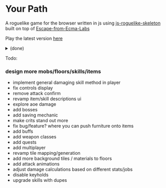 Your Path
=====================

A roguelike game for the browser written in js using [js-roguelike-skeleton](https://github.com/unstoppablecarl/js-roguelike-skeleton) built on top of [Escape-from-Ecma-Labs](https://github.com/unstoppablecarl/escape-from-ecma-labs)

Play the latest version [here](https://justindwang.github.io/your-path/)

<details>
<summary>(done)</summary>
<br>
- generalize melee/ranged weapon into one action (might be buggy)
<br>
- combine color and console color for items to match rarity
<br>
- apply stat modifiers from items <br>
- UI for equipping/changing weapons <br>
- change item attaching mechanic to add to inventory<br>
- remove entities from canvas when killed <br>
- revamp door generation / fix bug where door is blocked by a wall<br>
- ui to stay/go to next floor when reaching exit <br>
- display floor name<br>
- remove grab functionality <br>
- keep target if object is not an entity<br>
- change smash layer to show damage numbers <br>
- remove horde push bonus <br>
- remove wait action <br>
- change entity randomization function to % rates<br>
- bug with seekingmeleeentity uncaught error object manager move (done for now)<br>
- floor info when reaching new floor - display mobs/items and rarity (common, uncommon, rare, very rare)<br>
    - mapping function for percent chance to rarity<br>
- Loot tables for mobs<br>
- add mob item drops onto canvas<br>
- floors can have crates that drop items <br>
- items can be purchased from shop <br>
- aggro range for mobs can be set <br>
- added stats/achievements tab <br>
- implemented basic stat tracking mechanic <br>
- add item stacking to shop ui and internally as item instance variable <br>
- added gold system and ability to sell items <br>
- added luck stat and crit chance <br>
- added vitality and intelligence mp gain and hp gain formulas <br>
- agility now increases dodge chance <br>
- added sprites to canvas <br>
- clean up unneeded chars/colors <br>
- mp regeneration mechanic <br>
- shop items are now randomly generated each floor <br>
- added fast travel and special items <br>
- added individual weapon/item sprites <br>
- item prices are now displayed in the shop <br>
- added David Merfield's random color generator <br>
- added ui for allocatable stat points upon level up<br>
- added code for base jobs <br>
- added start menu with name/job selection <br>
- added skill scroll item and skill learning/forgetting ui<br>
- added mana costs to skill ui <br>
</details>

Todo:
### design more mobs/floors/skills/items
- implement general damaging skill method in player
- fix controls display
- remove attack confirm
- revamp item/skill descriptions ui
- explore aoe damage
- add bosses
- add saving mechanic
- make crits stand out more
- fix bug/feature? where you can push furniture onto items
- add buffs
- add weapon classes
- add quests
- add multiplayer
- revamp tile mapping/generation
- add more background tiles / materials to floors
- add attack animations
- adjust damage calculations based on different stats/jobs
- disable keyholds 
- upgrade skills with dupes